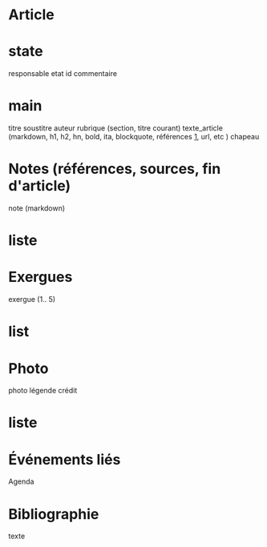 
#
# Article
#

# state
responsable
etat
id
commentaire

# main
titre
soustitre
auteur
rubrique (section, titre courant)
texte_article (markdown, h1, h2, hn, bold, ita, blockquote, références [1](), url, etc )
chapeau

# Notes (références, sources, fin d'article)
note (markdown)

# liste
# Exergues
exergue (1.. 5)

# list
# Photo
photo
légende
crédit

# liste
# Événements liés
Agenda

# Bibliographie 
texte
